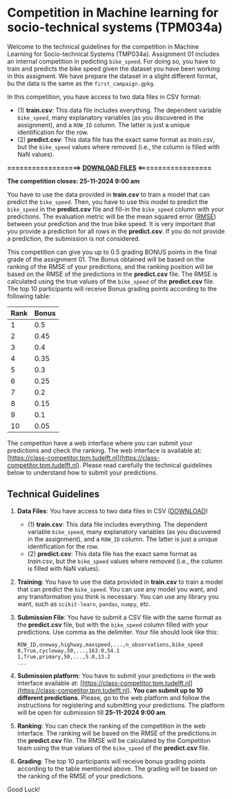 
# Competition in Machine learning for socio-technical systems (TPM034a)

Welcome to the technical guidelines for the competition in Machine Learning for Socio-technical Systems (TMP034a). Assignment 01 includes an internal competition in pedicting `bike_speed`. For doing so, you have to train and predicts the bike speed given the dataset you have been working in this assigment. We have prepare the dataset in a slight different format, bu the data is the same as the `first_campaign.gpkg`.

In this competition, you have access to two data files in CSV format: 
- (1) **train.csv**: This data file includes everything. The dependent variable `bike_speed`, many explanatory variables (as you discuvered in the assignment), and a `ROW_ID` column. The latter is just a unique identification for the row.
- (2) **predict.csv**: This data file has the exact same format as *train.csv*, but the `bike_speed` values where removed (i.e., the column is filled with NaN values).

**==================> [DOWNLOAD FILES](https://github.com/TPM034A/Q2_2024/raw/refs/heads/main/Assignments/assignment_01/competition/train_predict_files.zip) <==================**

**The competition closes: 25-11-2024 9:00 am**

You have to use the data provided in **train.csv** to train a model that can predict the `bike_speed`. Then, you have to use this model to predict the `bike_speed` in the **predict.csv** file and fill-in the `bike_speed` column with your predictions. The evaluation metric will be the mean squared error ([RMSE](https://scikit-learn.org/1.5/modules/generated/sklearn.metrics.mean_squared_error.html)) between your prediction and the true bike speed. It is very important that you provide a prediction for all rows in the **predict.csv**. If you do not provide a prediction, the submission is not considered.

This competition can give you up to 0.5 grading BONUS points in the final grade of the assignment 01. The Bonus obtained will be based on the ranking of the RMSE of your predictions, and the ranking position will be based on the RMSE of the predictions in the **predict.csv** file. The RMSE is calculated using the true values of the `bike_speed` of the **predict.csv** file. The top 10 participants will receive Bonus grading points according to the following table:

| Rank | Bonus |
|------|-------|
| 1    | 0.5   |
| 2    | 0.45  |
| 3    | 0.4   |
| 4    | 0.35  |
| 5    | 0.3   |
| 6    | 0.25  |
| 7    | 0.2   |
| 8    | 0.15  |
| 9    | 0.1   |
| 10   | 0.05  |

The competiton have a web interface where you can submit your predictions and check the ranking. The web interface is available at: [https://class-competitor.tpm.tudelft.nl](https://class-competitor.tpm.tudelft.nl). Please read carefully the technical guidelines below to understand how to submit your predictions.

## Technical Guidelines

1. **Data Files**: You have access to two data files in CSV ([DOWNLOAD](https://github.com/TPM034A/Q2_2024/raw/refs/heads/main/Assignments/assignment_01/competition/train_predict_files.zip))
    - (1) **train.csv**: This data file includes everything. The dependent variable `bike_speed`, many explanatory variables (as you discuvered in the assignment), and a `ROW_ID` column. The latter is just a unique identification for the row.
    - (2) **predict.csv**: This data file has the exact same format as *train.csv*, but the `bike_speed` values where removed (i.e., the column is filled with NaN values).

2. **Training**: You have to use the data provided in **train.csv** to train a model that can predict the `bike_speed`. You can use any model you want, and any transformation you think is necessary. You can use any library you want, such as `scikit-learn`, `pandas`, `numpy`, etc.

3. **Submission File**: You have to submit a CSV file with the same format as the **predict.csv** file, but with the `bike_speed` column filled with your predictions. Use comma as the delimiter. Your file should look like this:

    ```csv
    ROW_ID,oneway,highway,maxspeed,...,n_observations,bike_speed
    0,True,cycleway,50,...,163.0,54.1
    1,True,primary,50,...,5.0,13.2
    ...
    ````

4. **Submission platform**: You have to submit your predictions in the web interface available at: [https://class-competitor.tpm.tudelft.nl](https://class-competitor.tpm.tudelft.nl). **You can submit up to 10 different predictions**. Please, go to the web platform and follow the instructions for registering and submitting your predictions. The platform will be open for submission till **25-11-2024 9:00 am**.

5. **Ranking**: You can check the ranking of the competition in the web interface. The ranking will be based on the RMSE of the predictions in the **predict.csv** file. The RMSE will be calculated by the Competiton team using the true values of the `bike_speed` of the **predict.csv** file.

6. **Grading**: The top 10 participants will receive bonus grading points according to the table mentioned above. The grading will be based on the ranking of the RMSE of your predictions.

Good Luck!
